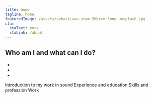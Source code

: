 ```yaml
---
title: home
tagline: home
featuredImage: /assets/sebastiaan-stam-5hbrem-5mnq-unsplash.jpg
cta:
  ctaText: more
  ctaLink: /about
---
```

Who am I and what can I do?
-
-
-
-
Introduction to my work in sound
Experience and education
Skills and profession
Work